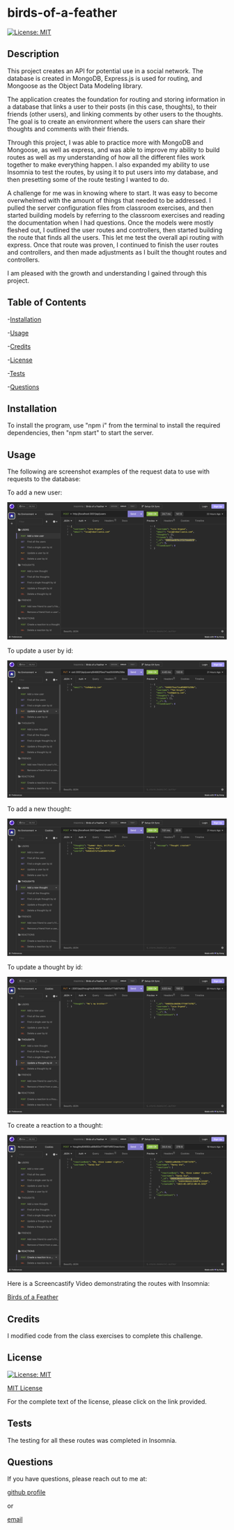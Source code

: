 # birds-of-a-feather

[![License: MIT](https://img.shields.io/badge/License-MIT-yellow.svg)](https://opensource.org/licenses/MIT)

## Description

This project creates an API for potential use in a social network.  The database is created in MongoDB, Express.js is used for routing, and Mongoose as the Object Data Modeling library.

The application creates the foundation for routing and storing information in a database that links a user to their posts (in this case, thoughts), to their friends (other users), and linking comments by other users to the thoughts.  The goal is to create an environment where the users can share their thoughts and comments with their friends.

Through this project, I was able to practice more with MongoDB and Mongoose, as well as express, and was able to improve my ability to build routes as well as my understanding of how all the different files work together to make everything happen.  I also expanded my ability to use Insomnia to test the routes, by using it to put users into my database, and then presetting some of the route testing I wanted to do.

A challenge for me was in knowing where to start. It was easy to become overwhelmed with the amount of things that needed to be addressed.  I pulled the server configuration files from classroom exercises, and then started building models by referring to the classroom exercises and reading the documentation when I had questions.  Once the models were mostly fleshed out, I outlined the user routes and controllers, then started building the route that finds all the users.  This let me test the overall api routing with express.  Once that route was proven, I continued to finish the user routes and controllers, and then made adjustments as I built the thought routes and controllers.

I am pleased with the growth and understanding I gained through this project.

## Table of Contents

-[Installation](#Installation)

-[Usage](#Usage)

-[Credits](#Credits)

-[License](#License)

-[Tests](#Tests)

-[Questions](#Questions)

## Installation

To install the program, use "npm i" from the terminal to install the required dependencies, then "npm start" to start the server.

## Usage

The following are screenshot examples of the request data to use with requests to the database:

To add a new user:

![Add a New User](assets/Add-a-New-User.png)

To update a user by id:

![Update a User By Id](assets/Update-a-User-By-Id.png)

To add a new thought:

![Add a New Thought](assets/Add-a-New-Thought.png)

To update a thought by id:

![Update a Thought By Id](assets/Update-a-Thought-By-Id.png)

To create a reaction to a thought:

![Create a Reaction](assets/Create-a-Reaction-to-a-Thought.png)


Here is a Screencastify Video demonstrating the routes with Insomnia:

[Birds of a Feather](https://watch.screencastify.com/v/UgzI3exnEBFRwj4mCBiK)


## Credits

I modified code from the class exercises to complete this challenge.

## License

[![License: MIT](https://img.shields.io/badge/License-MIT-yellow.svg)](https://opensource.org/licenses/MIT)
 
[MIT License](https://opensource.org/license/mit-0/)
 
For the complete text of the license, please click on the link provided.

## Tests

The testing for all these routes was completed in Insomnia.

## Questions

If you have questions, please reach out to me at:

[github profile](github.com/lhardywilcox)

or

[email](motacycaryda@mac.com)